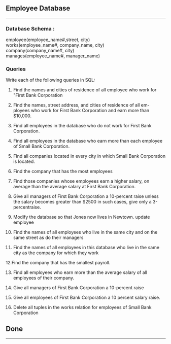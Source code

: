 Employee Database
-----------
-----------

### Database Schema :

  employee(employee_name#,street, city)      
  works(employee_name#, company_name, city)           
  company(company_name#, city)             
  manages(employee_name#, manager_name)                


### Queries

Write each of the following queries in SQL:

1. Find the names and cities of residence of all employee who work for "First Bank Corporation

2. Find the names, street address, and cities of residence of all em-ployees who work for First Bank Corporation and earn more than $10,000.

3. Find all employees in the database who do not work for First Bank Corporation.

4. Find all employees in the database who earn more than each employee of Small Bank Corporation.

5. Find all companies located in every city in which Small Bank Corporation is located.

6. Find the company that has the most employees

7. Find those companies whose employees earn a higher salary, on average than the average salary at First Bank Corporation.

8. Give all managers of First Bank Corporation a 10-percent raise unless the salary becomes greater than $2500 in such cases, give only a 3-percentraise.

9. Modify the database so that Jones now lives in Newtown. update employee

10. Find the names of all employees who live in the same city and on the same street as do their managers

11. Find the names of all employees in this database who live in the same city as the company for which they work

12.Find the company that has the smallest payroll.

13. Find all employees who earn more than the average salary of all employees of their company.

14. Give all managers of First Bank Corporation a 10-percent raise

15. Give all employees of First Bank Corporation a 10 percent salary raise.

16. Delete all tuples in the works relation for employees of Small Bank Corporation

Done
--------
--------


